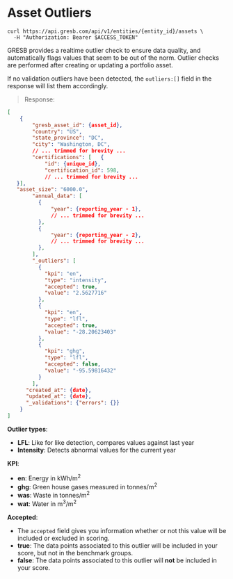 # Asset Outliers
```shell
curl https://api.gresb.com/api/v1/entities/{entity_id}/assets \
  -H "Authorization: Bearer $ACCESS_TOKEN"
```
GRESB provides a realtime outlier check to ensure data quality, and automatically flags
values that seem to be out of the norm. Outlier checks are performed after creating or updating a portfolio asset.

If no validation outliers have been detected, the `outliers:[]` field in the response will list them accordingly.

> Response:

```json
[
    {
        "gresb_asset_id": {asset_id},
        "country": "US",
        "state_province": "DC",
        "city": "Washington, DC",
        // ... trimmed for brevity ...
        "certifications": [   {
            "id": {unique_id},
            "certification_id": 598,
            // ... trimmed for brevity ...
   }],
   "asset_size": "6000.0",
        "annual_data": [
          {
              "year": {reporting_year - 1},
              // ... trimmed for brevity ...
          },
          {
              "year": {reporting_year - 2},
              // ... trimmed for brevity ...
          },
        ],
        "_outliers": [
          {
            "kpi": "en",
            "type": "intensity",
            "accepted": true,
            "value": "2.5627716"
          },
          {
            "kpi": "en",
            "type": "lfl",
            "accepted": true,
            "value": "-28.20623403"
          },
          {
            "kpi": "ghg",
            "type": "lfl",
            "accepted": false,
            "value": "-95.59816432"
          }
        ],
      "created_at": {date},
      "updated_at": {date},
      "_validations": {"errors": {}}
    }
]
```
**Outlier types**:

- **LFL**: Like for like detection, compares values against last year
- **Intensity**: Detects abnormal values for the current year

**KPI**:

- **en**: Energy in kWh/m<sup>2</sup>
- **ghg**: Green house gases measured in tonnes/m<sup>2</sup>
- **was**: Waste in tonnes/m<sup>2</sup>
- **wat**: Water in m<sup>3</sup>/m<sup>2</sup>

**Accepted**:

- The `accepted` field gives you information whether or not this value will be included or excluded in scoring.
- **true**: The data points associated to this outlier will be included in your score, but not in the benchmark groups.
- **false**:  The data points associated to this outlier will <strong>not</strong> be included in your score.